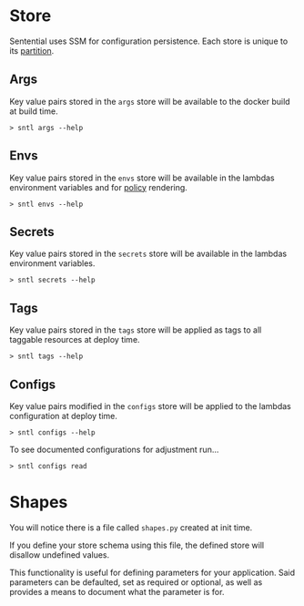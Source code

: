 # Store

Sentential uses SSM for configuration persistence. Each store is unique to its [partition](/partition).

## Args

Key value pairs stored in the `args` store will be available to the docker build at build time.

```shell
> sntl args --help
```

## Envs

Key value pairs stored in the `envs` store will be available in the lambdas environment variables and for [policy](/policy) rendering.

```shell
> sntl envs --help
```

## Secrets

Key value pairs stored in the `secrets` store will be available in the lambdas environment variables.

```shell
> sntl secrets --help
```

## Tags

Key value pairs stored in the `tags` store will be applied as tags to all taggable resources at deploy time.

```shell
> sntl tags --help
```

## Configs

Key value pairs modified in the `configs` store will be applied to the lambdas configuration at deploy time.

```shell
> sntl configs --help
```

To see documented configurations for adjustment run...

```shell
> sntl configs read
```

# Shapes

You will notice there is a file called `shapes.py` created at init time.

If you define your store schema using this file, the defined store will disallow undefined values.

This functionality is useful for defining parameters for your application. Said parameters can be defaulted, set as required or optional, as well as provides a means to document what the parameter is for.
